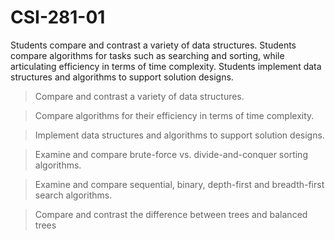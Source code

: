 # CSI-281-01

Students  compare  and  contrast  a  variety  of  data  structures.  Students  compare 
algorithms for tasks such as searching and sorting, while articulating efficiency in 
terms  of  time  complexity.  Students  implement  data  structures  and  algorithms  to 
support solution designs.

> Compare and contrast a variety of data structures. 
 
> Compare algorithms for their efficiency in terms of time complexity. 

> Implement data structures and algorithms to support solution designs. 

> Examine and compare brute-force vs. divide-and-conquer sorting algorithms. 

> Examine and compare sequential, binary, depth-first and breadth-first search algorithms. 

> Compare and contrast the difference between trees and balanced trees 
